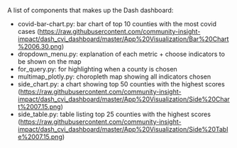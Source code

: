 A list of components that makes up the Dash dashboard:
- covid-bar-chart.py: bar chart of top 10 counties with the most covid cases
(https://raw.githubusercontent.com/community-insight-impact/dash_cvi_dashboard/master/App%20Visualization/Bar%20Chart%2006.30.png)
- dropdown_menu.py: explanation of each metric + choose indicators to be shown on the map
- for_query.py: for highlighting when a county is chosen 
- multimap_plotly.py: choropleth map showing all indicators chosen
- side_chart.py: a chart showing top 50 counties with the highest scores
(https://raw.githubusercontent.com/community-insight-impact/dash_cvi_dashboard/master/App%20Visualization/Side%20Chart%2007.15.png)
- side_table.py: table listing top 25 counties with the highest scores 
(https://raw.githubusercontent.com/community-insight-impact/dash_cvi_dashboard/master/App%20Visualization/Side%20Table%2007.15.png)
